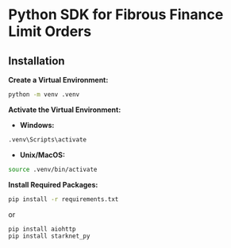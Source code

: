 # Python SDK for Fibrous Finance Limit Orders

## Installation

**Create a Virtual Environment:**

```bash
python -m venv .venv
```

**Activate the Virtual Environment:**

- **Windows:**
```bash
.venv\Scripts\activate
```

- **Unix/MacOS:**
```bash
source .venv/bin/activate
```

**Install Required Packages:**
```bash
pip install -r requirements.txt
```
or
```bash
pip install aiohttp
pip install starknet_py
```